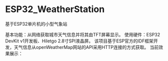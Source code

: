 # ESP32_WeatherStation
基于ESP32单片机的小型气象站

基本功能：从网络获取城市天气信息并将其由TFT屏幕显示。
使用硬件：ESP32 DevKit v1开发板、Hiletgo 2.8寸SPI液晶屏。
该项目基于ESP官方的IDF框架开发，天气信息从openWeatherMap网站的API采用HTTP连接的方式获取。
当前效果展示：
